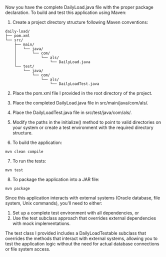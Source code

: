 
Now you have the complete DailyLoad.java file with the proper package declaration. To build and test this application using Maven:

1. Create a project directory structure following Maven conventions:
```
daily-load/
├── pom.xml
└── src/
    ├── main/
    │   └── java/
    │       └── com/
    │           └── als/
    │               └── DailyLoad.java
    └── test/
        └── java/
            └── com/
                └── als/
                    └── DailyLoadTest.java
```

2. Place the pom.xml file I provided in the root directory of the project.

3. Place the completed DailyLoad.java file in src/main/java/com/als/.

4. Place the DailyLoadTest.java file in src/test/java/com/als/.

5. Modify the paths in the initialize() method to point to valid directories on your system or create a test environment with the required directory structure.

6. To build the application:
```
mvn clean compile
```

7. To run the tests:
```
mvn test
```

8. To package the application into a JAR file:
```
mvn package
```

Since this application interacts with external systems (Oracle database, file system, Unix commands), you'll need to either:

1. Set up a complete test environment with all dependencies, or
2. Use the test subclass approach that overrides external dependencies with mock implementations.

The test class I provided includes a DailyLoadTestable subclass that overrides the methods that interact with external systems, allowing you to test the application logic without the need for actual database connections or file system access.
